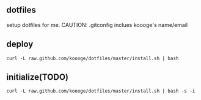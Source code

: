 ## dotfiles
setup dotfiles for me.
CAUTION: .gitconfig inclues koooge's name/email

## deploy
```
curl -L raw.github.com/koooge/dotfiles/master/install.sh | bash
```

## initialize(TODO)
```
curl -L raw.github.com/koooge/dotfiles/master/install.sh | bash -s -i
```
